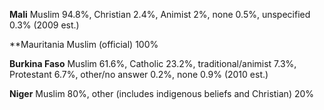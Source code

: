 **Mali**
Muslim 94.8%, Christian 2.4%, Animist 2%, none 0.5%, unspecified 0.3% (2009 est.)

**Mauritania
Muslim (official) 100%

**Burkina Faso**
Muslim 61.6%, Catholic 23.2%, traditional/animist 7.3%, Protestant 6.7%, other/no answer 0.2%, none 0.9% (2010 est.)

**Niger**
Muslim 80%, other (includes indigenous beliefs and Christian) 20%
